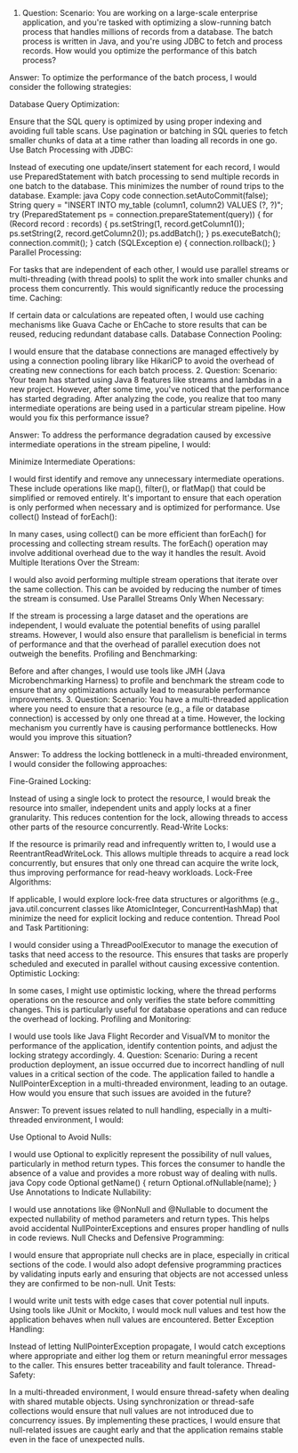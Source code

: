 1. Question:
Scenario: You are working on a large-scale enterprise application, and you're tasked with optimizing a slow-running batch process that handles millions of records from a database. The batch process is written in Java, and you're using JDBC to fetch and process records. How would you optimize the performance of this batch process?

Answer: To optimize the performance of the batch process, I would consider the following strategies:

Database Query Optimization:

Ensure that the SQL query is optimized by using proper indexing and avoiding full table scans.
Use pagination or batching in SQL queries to fetch smaller chunks of data at a time rather than loading all records in one go.
Use Batch Processing with JDBC:

Instead of executing one update/insert statement for each record, I would use PreparedStatement with batch processing to send multiple records in one batch to the database. This minimizes the number of round trips to the database.
Example:
java
Copy code
connection.setAutoCommit(false);
String query = "INSERT INTO my_table (column1, column2) VALUES (?, ?)";
try (PreparedStatement ps = connection.prepareStatement(query)) {
    for (Record record : records) {
        ps.setString(1, record.getColumn1());
        ps.setString(2, record.getColumn2());
        ps.addBatch();
    }
    ps.executeBatch();
    connection.commit();
} catch (SQLException e) {
    connection.rollback();
}
Parallel Processing:

For tasks that are independent of each other, I would use parallel streams or multi-threading (with thread pools) to split the work into smaller chunks and process them concurrently. This would significantly reduce the processing time.
Caching:

If certain data or calculations are repeated often, I would use caching mechanisms like Guava Cache or EhCache to store results that can be reused, reducing redundant database calls.
Database Connection Pooling:

I would ensure that the database connections are managed effectively by using a connection pooling library like HikariCP to avoid the overhead of creating new connections for each batch process.
2. Question:
Scenario: Your team has started using Java 8 features like streams and lambdas in a new project. However, after some time, you've noticed that the performance has started degrading. After analyzing the code, you realize that too many intermediate operations are being used in a particular stream pipeline. How would you fix this performance issue?

Answer: To address the performance degradation caused by excessive intermediate operations in the stream pipeline, I would:

Minimize Intermediate Operations:

I would first identify and remove any unnecessary intermediate operations. These include operations like map(), filter(), or flatMap() that could be simplified or removed entirely. It's important to ensure that each operation is only performed when necessary and is optimized for performance.
Use collect() Instead of forEach():

In many cases, using collect() can be more efficient than forEach() for processing and collecting stream results. The forEach() operation may involve additional overhead due to the way it handles the result.
Avoid Multiple Iterations Over the Stream:

I would also avoid performing multiple stream operations that iterate over the same collection. This can be avoided by reducing the number of times the stream is consumed.
Use Parallel Streams Only When Necessary:

If the stream is processing a large dataset and the operations are independent, I would evaluate the potential benefits of using parallel streams. However, I would also ensure that parallelism is beneficial in terms of performance and that the overhead of parallel execution does not outweigh the benefits.
Profiling and Benchmarking:

Before and after changes, I would use tools like JMH (Java Microbenchmarking Harness) to profile and benchmark the stream code to ensure that any optimizations actually lead to measurable performance improvements.
3. Question:
Scenario: You have a multi-threaded application where you need to ensure that a resource (e.g., a file or database connection) is accessed by only one thread at a time. However, the locking mechanism you currently have is causing performance bottlenecks. How would you improve this situation?

Answer: To address the locking bottleneck in a multi-threaded environment, I would consider the following approaches:

Fine-Grained Locking:

Instead of using a single lock to protect the resource, I would break the resource into smaller, independent units and apply locks at a finer granularity. This reduces contention for the lock, allowing threads to access other parts of the resource concurrently.
Read-Write Locks:

If the resource is primarily read and infrequently written to, I would use a ReentrantReadWriteLock. This allows multiple threads to acquire a read lock concurrently, but ensures that only one thread can acquire the write lock, thus improving performance for read-heavy workloads.
Lock-Free Algorithms:

If applicable, I would explore lock-free data structures or algorithms (e.g., java.util.concurrent classes like AtomicInteger, ConcurrentHashMap) that minimize the need for explicit locking and reduce contention.
Thread Pool and Task Partitioning:

I would consider using a ThreadPoolExecutor to manage the execution of tasks that need access to the resource. This ensures that tasks are properly scheduled and executed in parallel without causing excessive contention.
Optimistic Locking:

In some cases, I might use optimistic locking, where the thread performs operations on the resource and only verifies the state before committing changes. This is particularly useful for database operations and can reduce the overhead of locking.
Profiling and Monitoring:

I would use tools like Java Flight Recorder and VisualVM to monitor the performance of the application, identify contention points, and adjust the locking strategy accordingly.
4. Question:
Scenario: During a recent production deployment, an issue occurred due to incorrect handling of null values in a critical section of the code. The application failed to handle a NullPointerException in a multi-threaded environment, leading to an outage. How would you ensure that such issues are avoided in the future?

Answer: To prevent issues related to null handling, especially in a multi-threaded environment, I would:

Use Optional to Avoid Nulls:

I would use Optional to explicitly represent the possibility of null values, particularly in method return types. This forces the consumer to handle the absence of a value and provides a more robust way of dealing with nulls.
java
Copy code
Optional<String> getName() {
    return Optional.ofNullable(name);
}
Use Annotations to Indicate Nullability:

I would use annotations like @NonNull and @Nullable to document the expected nullability of method parameters and return types. This helps avoid accidental NullPointerExceptions and ensures proper handling of nulls in code reviews.
Null Checks and Defensive Programming:

I would ensure that appropriate null checks are in place, especially in critical sections of the code. I would also adopt defensive programming practices by validating inputs early and ensuring that objects are not accessed unless they are confirmed to be non-null.
Unit Tests:

I would write unit tests with edge cases that cover potential null inputs. Using tools like JUnit or Mockito, I would mock null values and test how the application behaves when null values are encountered.
Better Exception Handling:

Instead of letting NullPointerException propagate, I would catch exceptions where appropriate and either log them or return meaningful error messages to the caller. This ensures better traceability and fault tolerance.
Thread-Safety:

In a multi-threaded environment, I would ensure thread-safety when dealing with shared mutable objects. Using synchronization or thread-safe collections would ensure that null values are not introduced due to concurrency issues.
By implementing these practices, I would ensure that null-related issues are caught early and that the application remains stable even in the face of unexpected nulls.



